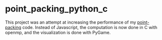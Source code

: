 # point_packing_python_c
This project was an attempt at increasing the performance of my [point-packing](https://github.com/hojmax/Point-Packing) code. Instead of Javascript, the computation is now done in C with openmp, and the visualization is done with PyGame.
